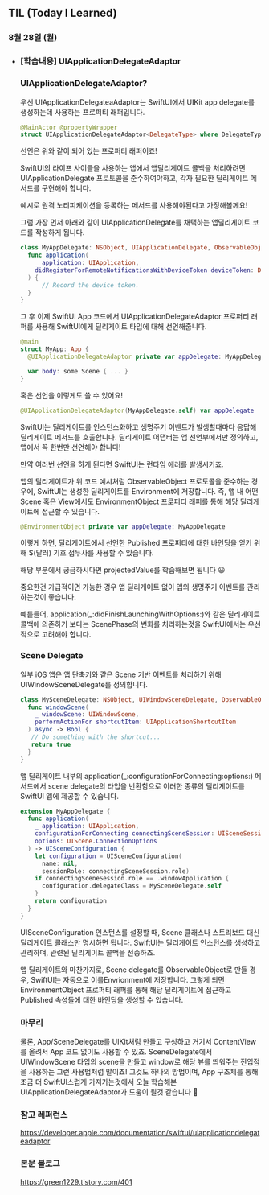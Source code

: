 ## TIL (Today I Learned)

### 8월 28일 (월)    

- ### [학습내용] UIApplicationDelegateAdaptor
    ### UIApplicationDelegateAdaptor?

    우선 UIApplicationDelegateaAdaptor는 SwiftUI에서 UIKit app delegate를 생성하는데 사용하는 프로퍼티 래퍼입니다.

    ```swift
    @MainActor @propertyWrapper
    struct UIApplicationDelegateAdaptor<DelegateType> where DelegateType : NSObject, DelegateType : UIApplicationDelegate
    ```

    선언은 위와 같이 되어 있는 프로퍼티 래퍼이죠!

    SwiftUI의 라이프 사이클을 사용하는 앱에서 앱딜리게이트 콜백을 처리하려면 UIApplicationDelegate 프로토콜을 준수하여야하고, 각자 필요한 딜리게이트 메서드를 구현해야 합니다.

    예시로 원격 노티피케이션을 등록하는 메서드를 사용해야된다고 가정해볼께요!

    그럼 가장 먼저 아래와 같이 UIApplicationDelegate를 채택하는 앱딜리게이트 코드를 작성하게 됩니다.

    ```swift
    class MyAppDelegate: NSObject, UIApplicationDelegate, ObservableObject {
      func application(
        _ application: UIApplication,
        didRegisterForRemoteNotificationsWithDeviceToken deviceToken: Data
      ) {
          // Record the device token.
      }
    }
    ```

    그 후 이제 SwiftUI App 코드에서 UIApplicationDelegateAdaptor 프로퍼티 래퍼를 사용해 SwiftUI에게 딜리게이트 타입에 대해 선언해줍니다.

    ```swift
    @main
    struct MyApp: App {
      @UIApplicationDelegateAdaptor private var appDelegate: MyAppDelegate

      var body: some Scene { ... }
    }
    ```

    혹은 선언을 이렇게도 쓸 수 있어요!

    ```swift
    @UIApplicationDelegateAdaptor(MyAppDelegate.self) var appDelegate
    ```

    SwiftUI는 딜리게이트를 인스턴스화하고 생명주기 이벤트가 발생할때마다 응답해 딜리게이트 메서드를 호출합니다.
    딜리게이트 어댑터는 앱 선언부에서만 정의하고, 앱에서 꼭 한번만 선언해야 합니다!

    만약 여러번 선언을 하게 된다면 SwiftUI는 런타임 에러를 발생시키죠.

    앱의 딜리게이트가 위 코드 예시처럼 ObservableObject 프로토콜을 준수하는 경우에, SwiftUI는 생성한 딜리게이트를 Environment에 저장합니다.
    즉, 앱 내 어떤 Scene 혹은 View에서도 EnvironmentObject 프로퍼티 래퍼를 통해 해당 딜리게이트에 접근할 수 있습니다.

    ```swift
    @EnvironmentObject private var appDelegate: MyAppDelegate
    ```

    이렇게 하면, 딜리게이트에서 선언한 Published 프로퍼티에 대한 바인딩을 얻기 위해 $(달러) 기호 접두사를 사용할 수 있습니다.

    해당 부분에서 궁금하시다면 projectedValue를 학습해보면 됩니다 😃

    중요한건 가급적이면 가능한 경우 앱 딜리게이트 없이 앱의 생명주기 이벤트를 관리하는것이 좋습니다.

    예를들어, application(_:didFinishLaunchingWithOptions:)와 같은 딜리게이트 콜백에 의존하기 보다는 ScenePhase의 변화를 처리하는것을 SwiftUI에서는 우선적으로 고려해야 합니다.

    ### Scene Delegate

    일부 iOS 앱은 앱 단축키와 같은 Scene 기반 이벤트를 처리하기 위해 UIWindowSceneDelegate를 정의합니다.

    ```swift
    class MySceneDelegate: NSObject, UIWindowSceneDelegate, ObservableObject {
      func windowScene(
        _ windowScene: UIWindowScene,
        performActionFor shortcutItem: UIApplicationShortcutItem
      ) async -> Bool {
       // Do something with the shortcut...
       return true
      }
    }
    ```

    앱 딜리게이트 내부의 application(_:configurationForConnecting:options:) 메서드에서 scene delegate의 타입을 반환함으로 이러한 종류의 딜리게이트를 SwiftUI 앱에 제공할 수 있습니다.

    ```swift
    extension MyAppDelegate {
      func application(
        _ application: UIApplication,
        configurationForConnecting connectingSceneSession: UISceneSession,
        options: UIScene.ConnectionOptions
      ) -> UISceneConfiguration {
        let configuration = UISceneConfiguration(
          name: nil,
          sessionRole: connectingSceneSession.role)
        if connectingSceneSession.role == .windowApplication {
          configuration.delegateClass = MySceneDelegate.self
        }
        return configuration
      }
    }
    ```

    UISceneConfiguration 인스턴스를 설정할 때, Scene 클래스나 스토리보드 대신 딜리게이트 클래스만 명시하면 됩니다.
    SwiftUI는 딜리게이트 인스턴스를 생성하고 관리하며, 관련된 딜리게이트 콜백을 전송하죠.

    앱 딜리게이트와 마찬가지로, Scene delegate를 ObservableObject로 만들 경우, SwiftUI는 자동으로 이를Envrionment에 저장합니다.
    그렇게 되면 EnvironmentObject 프로퍼티 래퍼를 통해 해당 딜리게이트에 접근하고 Published 속성들에 대한 바인딩을 생성할 수 있습니다.

    ### 마무리

    물론, App/SceneDelegate를 UIKit처럼 만들고 구성하고 거기서 ContentView를 올려서 App 코드 없이도 사용할 수 있죠.
    SceneDelegate에서 UIWindowScene 타입의 scene을 만들고 window로 해당 뷰를 띄워주는 진입점을 사용하는 그런 사용법처럼 말이죠!
    그것도 하나의 방법이며, App 구조체를 통해 조금 더 SwiftUI스럽게 가져가는것에서 오늘 학습해본 UIApplicationDelegateAdaptor가 도움이 될것 같습니다 🚀

    ### 참고 레퍼런스

    https://developer.apple.com/documentation/swiftui/uiapplicationdelegateadaptor    
    
    ### 본문 블로그   
    https://green1229.tistory.com/401
